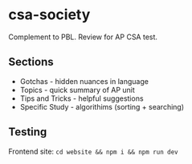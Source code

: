 # csa-society
Complement to PBL. Review for AP CSA test.

## Sections
- Gotchas - hidden nuances in language
- Topics - quick summary of AP unit
- Tips and Tricks - helpful suggestions
- Specific Study - algorithims (sorting + searching)

## Testing
Frontend site:
```cd website && npm i && npm run dev```